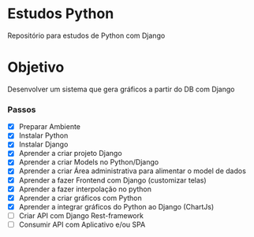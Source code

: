 # Estudos Python

Repositório para estudos de Python com Django

# Objetivo

Desenvolver um sistema que gera gráficos a partir do DB com Django

### Passos

- [x] Preparar Ambiente
- [x] Instalar Python
- [x] Instalar Django
- [x] Aprender a criar projeto Django
- [x] Aprender a criar Models no Python/Django
- [x] Aprender a criar Área administrativa para alimentar o model de dados
- [x] Aprender a fazer Frontend com Django (customizar telas)
- [x] Aprender a fazer interpolação no python
- [x] Aprender a criar gráficos com Python
- [x] Aprender a integrar gráficos do Python ao Django (ChartJs)
- [ ] Criar API com Django Rest-framework
- [ ] Consumir API com Aplicativo e/ou SPA